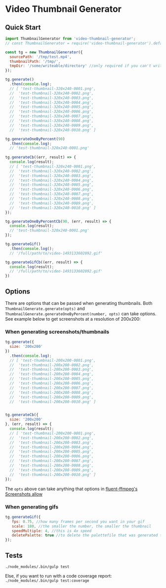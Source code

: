 # Video Thumbnail Generator

## Quick Start

```js
import ThumbnailGenerator from 'video-thumbnail-generator';
// const ThumbnailGenerator = require('video-thumbnail-generator').default;

const tg = new ThumbnailGenerator({
  sourcePath: '/tmp/test.mp4',
  thumbnailPath: '/tmp/',
  tmpDir: '/some/writeable/directory' //only required if you can't write to /tmp/ and you need to generate gifs
});

tg.generate()
  .then(console.log);
  // [ 'test-thumbnail-320x240-0001.png',
  //  'test-thumbnail-320x240-0002.png',
  //  'test-thumbnail-320x240-0003.png',
  //  'test-thumbnail-320x240-0004.png',
  //  'test-thumbnail-320x240-0005.png',
  //  'test-thumbnail-320x240-0006.png',
  //  'test-thumbnail-320x240-0007.png',
  //  'test-thumbnail-320x240-0008.png',
  //  'test-thumbnail-320x240-0009.png',
  //  'test-thumbnail-320x240-0010.png' ]  

tg.generateOneByPercent(90)
  .then(console.log);
  // 'test-thumbnail-320x240-0001.png'
 
tg.generateCb((err, result) => {
  console.log(result);
  // [ 'test-thumbnail-320x240-0001.png',
  //  'test-thumbnail-320x240-0002.png',
  //  'test-thumbnail-320x240-0003.png',
  //  'test-thumbnail-320x240-0004.png',
  //  'test-thumbnail-320x240-0005.png',
  //  'test-thumbnail-320x240-0006.png',
  //  'test-thumbnail-320x240-0007.png',
  //  'test-thumbnail-320x240-0008.png',
  //  'test-thumbnail-320x240-0009.png',
  //  'test-thumbnail-320x240-0010.png' ]  
});

tg.generateOneByPercentCb(90, (err, result) => {
  console.log(result);
  // 'test-thumbnail-320x240-0001.png'
});

tg.generateGif()
  .then(console.log();
  // '/full/path/to/video-1493133602092.gif'

tg.generateGifCb((err, result) => {
  console.log(result);
  // '/full/path/to/video-1493133602092.gif'
})
```

## Options

There are options that can be passed when generating thumbnails. Both `ThumbnailGenerate.generate(opts)` and `ThumbnailGenerate.generateOneByPercent(number, opts)` can take options. See example below to get screenshots at a resolution of 200x200:

### When generating screenshots/thumbnails

```js
tg.generate({
  size: '200x200'
})
  .then(console.log);
  // [ 'test-thumbnail-200x200-0001.png',
  //  'test-thumbnail-200x200-0002.png',
  //  'test-thumbnail-200x200-0003.png',
  //  'test-thumbnail-200x200-0004.png',
  //  'test-thumbnail-200x200-0005.png',
  //  'test-thumbnail-200x200-0006.png',
  //  'test-thumbnail-200x200-0007.png',
  //  'test-thumbnail-200x200-0008.png',
  //  'test-thumbnail-200x200-0009.png',
  //  'test-thumbnail-200x200-0010.png' ]


tg.generateCb({
  size: '200x200'
}, (err, result) => {
  console.log(result);
  // [ 'test-thumbnail-200x200-0001.png',
  //  'test-thumbnail-200x200-0002.png',
  //  'test-thumbnail-200x200-0003.png',
  //  'test-thumbnail-200x200-0004.png',
  //  'test-thumbnail-200x200-0005.png',
  //  'test-thumbnail-200x200-0006.png',
  //  'test-thumbnail-200x200-0007.png',
  //  'test-thumbnail-200x200-0008.png',
  //  'test-thumbnail-200x200-0009.png',
  //  'test-thumbnail-200x200-0010.png' ]    
});
```
The `opts` above can take anything that options in [fluent-ffmpeg's Screenshots allow](https://github.com/fluent-ffmpeg/node-fluent-ffmpeg#screenshotsoptions-dirname-generate-thumbnails)


### When generating gifs
```js
tg.generateGif({
   fps: 0.75, //how many frames per second you want in your gif
   scale: 180, //the smaller the number, the smaller the thumbnail
   speedMultiple: 4, //this is 4x speed
   deletePalette: true //to delete the palettefile that was generated to create the gif once gif is created 
});
```

## Tests

`./node_modules/.bin/gulp test`

Else, if you want to run with a code coverage report:
`./node_modules/.bin/gulp test:coverage`
